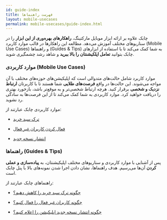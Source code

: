 ```yaml
---
id: guide-index
title: فهرست راهنماها
layout: mobile-usecases
permalink: mobile-usecases/guide-index.html
---
```


چابک علاوه بر ارائه ابزار موبایل مارکتینگ، **راهکارهای بهره‌وری از این ابزار** را در سناریوهای مختلف آموزش می‌دهد. مطالعه این راهکارها در قالب موارد کاربرد (Mobile Use Cases) و راهنماها (Guides & Tips) به شما کمک می‌کند تا با استفاده از ابزارهای چابک بتوانید **تعامل اپلکیشنتان را بالا ببرید** و شاهد رشد چشمگیری شوید.

### موارد کاربردی (Mobile Use Cases)

موارد کاربرد شامل حالت‌های متدوالی است که اپلیکیشن‌های حوزه‌های مختلف با آن مواجه می‌شوند. این حالت‌ها در واقع **فرصت‌های طلایی** شما هستند تا با کاربرتان **ارتباط نزدیک و شخصی** برقرار کنید. هرچه ارتباط شخصی‌تر و به موقع‌تر باشد، بازخورد بهتری را دریافت خواهید کرد. موارد کاربردی به شما کمک می‌کند تا از این فرصت‌ها به سادگی رد نشوید. 

موارد کاربردی چابک عبارتند از:

- [ترک سبد خرید](/mobile-usecases/shopping-cart-abandonment.html)

- [فعال کردن کاربران غیر فعال](/mobile-usecases/re-engage-dormant-users.html)

- [انتشار نسخه جدید](/mobile-usecases/announce-new-features.html)


### راهنماها (Guides & Tips)

پس از آشنایی با موارد کاربردی و سناریوهای مختلف اپلیکیشنتان، به **پیاده‌سازی و عملی کردن** آن‌ها می‌رسیم. هدف راهنماها، نشان دادن اجرا شدن نمونه‌های بالا با پنل چابک است. 

راهنماهای چابک عبارتند از:

- [چگونه ترک سبد خرید را کاهش دهیم؟](/guides/how-to-reduce-shopping-cart-abandonment.html)

- [چگونه کاربران غیر فعال را فعال کنیم؟](/guides/how-to-re-engage-dormant-users.html)

- [چگونه انتشار نسخه جدید اپلیکیشن را اعلام کنیم؟](/guides/how-to-announce-new-features.html)
